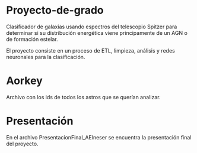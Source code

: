 # Proyecto-de-grado
Clasificador de galaxias usando espectros del telescopio Spitzer para determinar si su distribución energética viene principamente de un AGN o de formación estelar.

El proyecto consiste en un proceso de ETL, limpieza, análisis y redes neuronales para la clasificación.


# Aorkey
Archivo con los ids de todos los astros que se querían analizar.

# Presentación 
En el archivo PresentacionFinal_AElneser se encuentra la presentación final del proyecto. 
